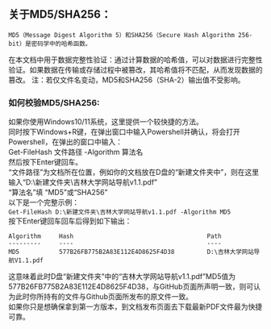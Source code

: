 ## 关于MD5/SHA256：
	MD5（Message Digest Algorithm 5）和SHA256（Secure Hash Algorithm 256-bit）是密码学中的哈希函数。
在本文档中用于数据完整性验证：通过计算数据的哈希值，可以对数据进行完整性验证。如果数据在传输或存储过程中被篡改，其哈希值将不匹配，从而发现数据的篡改。
注：若仅文件名变动，MD5和SHA256（SHA-2）输出值不受影响。

### 如何校验MD5/SHA256: 
如果你使用Windows10/11系统，这里提供一个较快捷的方法。  
同时按下Windows+R键，在弹出窗口中输入Powershell并确认，将会打开Powershell，在弹出的窗口中输入：  
Get-FileHash 文件路径 -Algorithm 算法名  
然后按下Enter键回车。  
“文件路径”为文档所在位置，例如你的文档放在D盘的“新建文件夹中”，则在这里输入“D:\新建文件夹\吉林大学网站导航v1.1.pdf”  
“算法名”填 “MD5”或“SHA256”  
以下是一个完整示例：  
`Get-FileHash D:\新建文件夹\吉林大学网站导航v1.1.pdf -Algorithm MD5`  
按下Enter键回车回车后得到如下输出：  
```
Algorithm     Hash                                     Path
---------     ----                                     ----
MD5           577B26FB775B2A83E112E4D8625F4D38         D:\吉林大学网站导航V1.1.pdf
```
这意味着此时D盘“新建文件夹”中的“吉林大学网站导航v1.1.pdf”MD5值为577B26FB775B2A83E112E4D8625F4D38，与GitHub页面所声明一致，则可认为此时你所持有的文件与Github页面所发布的原文件一致。  
如果你只是想确保拿到第一方版本，到文档发布页面去下载最新PDF文件最为快捷可靠。  
